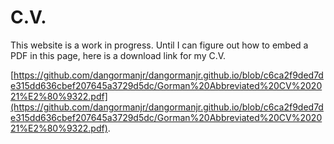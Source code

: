 # C.V.

This website is a work in progress. Until I can figure out how to embed a PDF in this page, here is a download link for my C.V.

[https://github.com/dangormanjr/dangormanjr.github.io/blob/c6ca2f9ded7de315dd636cbef207645a3729d5dc/Gorman%20Abbreviated%20CV%202021%E2%80%9322.pdf](https://github.com/dangormanjr/dangormanjr.github.io/blob/c6ca2f9ded7de315dd636cbef207645a3729d5dc/Gorman%20Abbreviated%20CV%202021%E2%80%9322.pdf).
